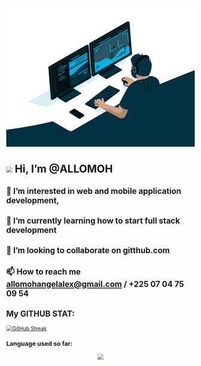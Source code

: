 <div align="center">
<!--   ![image](https://github.com/ALLOMOH/ALLOMOH/blob/main/code.gif?raw=true) -->
  <img src="https://github.com/ALLOMOH/ALLOMOH/blob/main/code.gif?raw=true">
</div>

<img src="https://raw.githubusercontent.com/aemmadi/aemmadi/master/wave.gif" width="30px"> Hi, I’m @ALLOMOH
=====================
## 👀 I’m interested in web and mobile application development,
## 🌱 I’m currently learning how to start full stack development
## 💞️ I’m looking to collaborate on gitthub.com
## 📫 How to reach me allomohangelalex@gmail.com / +225 07 04 75 09 54

## My GITHUB STAT:
[![GitHub Streak](https://github-readme-streak-stats.herokuapp.com?user=ALLOMOH&theme=dark&border_radius=14.9&mode=weekly)](https://git.io/streak-stats)
  
### Language used so far:
<p align="center">
    <img src="https://skillicons.dev/icons?i=git,windows,linux,html,css,javascript,expressjs,java,python,django,sqlite,mongodb,figma,docker,c,cpp,vscode,idea,kotlin,flutter,dart,typescript,nodejs,nextjs,react,php,laravel" />
</p>

<!---
ALLOMOH/ALLOMOH is a ✨ special ✨ repository because its `README.md` (this file) appears on your GitHub profile.
You can click the Preview link to take a look at your changes.
--->

